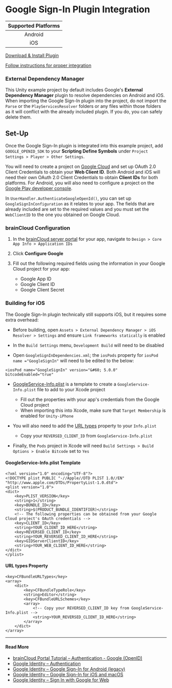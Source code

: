 # Google Sign-In Plugin Integration

| Supported Platforms |
| :-----------------: |
| Android             |
| iOS                 |

[Download & Install Plugin](https://github.com/googlesamples/google-signin-unity/releases)

[Follow instructions for proper integration](https://github.com/googlesamples/google-signin-unity#configuring-the-application--on-the-api-console)

### External Dependency Manager

This Unity example project by default includes Google's **External Dependency Manager** plugin to resolve dependencies on Android and iOS. When importing the Google Sign-In plugin into the project, do not import the `Parse` or the `PlayServicesResolver` folders or any files within those folders as it will conflict with the already included plugin. If you do, you can safely delete them.

## Set-Up

Once the Google Sign-In plugin is integrated into this example project, add `GOOGLE_OPENID_SDK` to your **Scripting Define Symbols** under `Project Settings > Player > Other Settings`.

You will need to create a project on [Google Cloud](https://console.developers.google.com/) and set up OAuth 2.0 Client Credentials to obtain your **Web Client ID**. Both Android and iOS will need their own OAuth 2.0 Client Credentials to obtain **Client IDs** for both platforms. For Android, you will also need to configure a project on the [Google Play developer console](https://play.google.com/console/).

In `UserHandler.AuthenticateGoogleOpenId()`, you can set up `GoogleSignInConfiguration` as it relates to your app. The fields that are already included are set to the required values and you must set the `WebClientID` to the one you obtained on Google Cloud.

### brainCloud Configuration

1. In the [brainCloud server portal](https://portal.braincloudservers.com/) for your app, navigate to `Design > Core App Info > Application IDs`

2. Click **Configure Google**

3. Fill out the following required fields using the information in your Google Cloud project for your app:
    - Google App ID
    - Google Client ID
    - Google Client Secret

### Building for iOS

The Google Sign-In plugin technically still supports iOS, but it requires some extra overhead:

- Before building, open `Assets > External Dependency Manager > iOS Resolver > Settings` and ensure `Link frameworks statically` is enabled

- In the `Build Settings` menu, `Development Build` will need to be disabled

- Open `GoogleSignInDependencies.xml`; the `iosPods` property for `iosPod name ="GoogleSignIn"` will need to be edited to the below:

```
<iosPod name="GoogleSignIn" version="&#60; 5.0.0" bitcodeEnabled="true"
```

- [GoogleService-Info.plist](./GoogleOpenId.md#googleservice-infoplist-template) is a template to create a `GoogleService-Info.plist` file to add to your Xcode project
    - Fill out the properties with your app's credentials from the Google Cloud project
    - When importing this into Xcode, make sure that `Target Membership` is enabled for `Unity-iPhone`

- You will also need to add the [URL types](./GoogleOpenId.md#url-types-property) property to your `Info.plist`
    - Copy your `REVERSED_CLIENT_ID` from `GoogleService-Info.plist`
    
- Finally, the `Pods` project in Xcode will need `Build Settings > Build Options > Enable Bitcode` set to `Yes`

#### GoogleService-Info.plist Template

```
<?xml version="1.0" encoding="UTF-8"?>
<!DOCTYPE plist PUBLIC "-//Apple//DTD PLIST 1.0//EN" "http://www.apple.com/DTDs/PropertyList-1.0.dtd">
<plist version="1.0">
<dict>
	<key>PLIST_VERSION</key>
	<string>1</string>
	<key>BUNDLE_ID</key>
	<string>$(PRODUCT_BUNDLE_IDENTIFIER)</string>
    <!-- The following properties can be obtained from your Google Cloud project's OAuth credentials -->
	<key>CLIENT_ID</key>
	<string>YOUR_CLIENT_ID_HERE</string>
	<key>REVERSED_CLIENT_ID</key>
	<string>YOUR_REVERSED_CLIENT_ID_HERE</string>
	<key>GIDServerClientID</key>
	<string>YOUR_WEB_CLIENT_ID_HERE</string>
</dict>
</plist>
```

#### URL types Property

```
<key>CFBundleURLTypes</key>
<array>
    <dict>
        <key>CFBundleTypeRole</key>
        <string>Editor</string>
        <key>CFBundleURLSchemes</key>
        <array>
            <!-- Copy your REVERSED_CLIENT_ID key from GoogleService-Info.plist -->
            <string>YOUR_REVERSED_CLIENT_ID_HERE</string>
        </array>
    </dict>
</array>
```

---

#### Read More

- [brainCloud Portal Tutorial – Authentication - Google (OpenID)](https://getbraincloud.com/apidocs/portal-usage/authentication-google-openid/)
- [Google Identity – Authentication](https://developers.google.com/identity/sign-in/)
- [Google Identity – Google Sign-In for Android (legacy)](https://developers.google.com/identity/sign-in/android/start-integrating)
- [Google Identity – Google Sign-In for iOS and macOS](https://developers.google.com/identity/sign-in/ios/start-integrating)
- [Google Identity – Sign In with Google for Web](https://developers.google.com/identity/gsi/web/guides/get-google-api-clientid)
